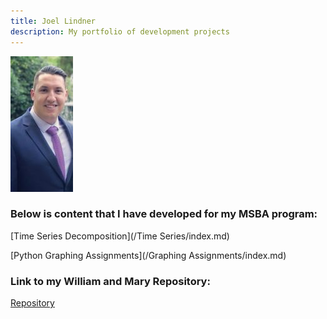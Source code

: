 ```yaml
---
title: Joel Lindner
description: My portfolio of development projects
---
```


![My Picture](/Pictures/Profile_Pic_1.jpg)

### Below is content that I have developed for my MSBA program:

[Time Series Decomposition](/Time Series/index.md)



[Python Graphing Assignments](/Graphing Assignments/index.md)



### Link to my William and Mary Repository:
[Repository](https://github.com/Joel-Lindner/William-and-Mary)

